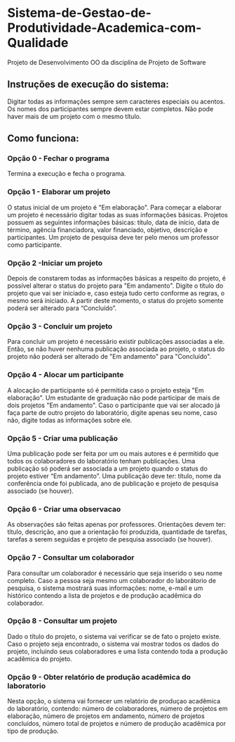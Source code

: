 # Sistema-de-Gestao-de-Produtividade-Academica-com-Qualidade
Projeto de Desenvolvimento OO da disciplina de Projeto de Software

## Instruções de execução do sistema:
Digitar todas as informações sempre sem caracteres especiais ou acentos. Os nomes dos participantes sempre devem estar completos. Não pode haver mais de um projeto com o mesmo título.

## Como funciona:
### Opção 0 - Fechar o programa
Termina a execução e fecha o programa.

### Opção 1 - Elaborar um projeto
O status inicial de um projeto é "Em elaboração". Para começar a elaborar um projeto é necessário digitar todas as suas informações básicas. Projetos possuem as seguintes informações básicas: título, data de início, data de término, agência financiadora, valor financiado, objetivo, descrição e participantes. Um projeto de pesquisa deve ter pelo menos um professor como participante.

### Opção 2 -Iniciar um projeto
Depois de constarem todas as informações básicas a respeito do projeto, é possível alterar o status do projeto para "Em andamento". Digite o título do projeto que vai ser iniciado e, caso esteja tudo certo conforme as regras, o mesmo será iniciado. A partir deste momento, o status do projeto somente poderá ser alterado para “Concluído”.

### Opção 3 - Concluir um projeto
Para concluir um projeto é necessário existir publicações associadas a ele. Então, se não huver nenhuma publicação associada ao projeto, o status do projeto não poderá ser alterado de "Em andamento" para "Concluído".

### Opção 4 - Alocar um participante
A alocação de participante só é permitida caso o projeto esteja "Em elaboração". Um estudante de graduação não pode participar de mais de dois projetos "Em andamento". Caso o participante que vai ser alocado já faça parte de outro projeto do laboratório, digite apenas seu nome, caso não, digite todas as informações sobre ele.

### Opção 5 - Criar uma publicação
Uma publicação pode ser feita por um ou mais autores e é permitido que todos os colaboradores do laboratório tenham publicações. Uma publicação só poderá ser associada a um projeto quando o status do projeto estiver “Em andamento”. Uma publicação deve ter: título, nome da conferência onde foi publicada, ano de publicação e projeto de pesquisa associado (se houver).

### Opção 6 - Criar uma observacao
As observações são feitas apenas por professores. Orientações devem ter: título, descrição, ano que a orientação foi produzida, quantidade de tarefas, tarefas a serem seguidas e projeto de pesquisa associado (se houver).

### Opção 7 - Consultar um colaborador
Para consultar um colaborador é necessário que seja inserido o seu nome completo. Caso a pessoa seja mesmo um colaborador do laborátorio de pesquisa, o sistema mostrará suas informações: nome, e-mail e um histórico contendo a lista de projetos e de produção acadêmica do colaborador.

### Opção 8 - Consultar um projeto
Dado o título do projeto, o sistema vai verificar se de fato o projeto existe. Caso o projeto seja encontrado, o sistema vai mostrar todos os dados do projeto, incluindo seus colaboradores e uma lista contendo toda a produção acadêmica do projeto.

### Opção 9 - Obter relatório de produção acadêmica do laboratorio
Nesta opção, o sistema vai fornecer um relatório de produçao acadêmica do laboratório, contendo: número de colaboradores, número de projetos em elaboração, número de projetos em andamento, número de projetos concluídos, número total de projetos e número de produção acadêmica por tipo de produção.
